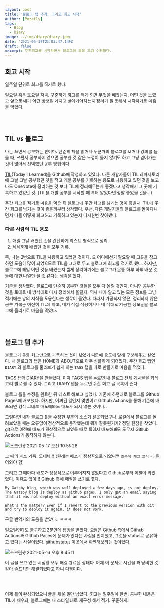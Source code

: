 ```yaml
---
layout: post
title: '블로그 탭 추가, 그리고 회고 시작'
author: [Pozafly]
tags:
  - Blog
  - Diary
image: ../img/diary/diary.jpeg
date: '2021-05-17T22:03:47.149Z'
draft: false
excerpt: 주간회고를 시작하면서 블로그의 틀을 조금 수정했다.
---
```




## 회고 시작

일주일 단위로 회고를 적기로 했다. 

일요일 혹은 토요일 저녁. 꾸준하게 회고를 적게 되면 무엇을 배웠는지, 어떤 것을 느꼈고 앞으로 내가 어떤 방향을 가지고 살아가야하는지 정리가 될 듯해서 시작하기로 마음을 먹었다.

<br/>

<br/>

## TIL vs 블로그

나는 쓰면서 공부하는 편이다. 단순히 책을 읽거나 누군가의 블로그를 보거나 강의를 들을 때, 쓰면서 공부하지 않으면 공부한 것 같은 느낌이 들지 않기도 하고 그냥 넘어가는 것이 많아서 선택했던 공부 방법이다.

[TIL](https://github.com/pozafly/TIL)(Today I Learned)을 Github에 작성하고 있었다. 다른 개발자들이 TIL 레파지토리에 그날 그날 공부했던 것을 적고 개발 공부를 기록하는 용도로 사용하고 있던 것을 보고 나도 OneNote에 정리하는 것 보다 TIL에 정리해두는게 좋겠다고 생각해서 그 곳에 기록하고 있었던 것. (TIL을 개발 공부를 시작할 때 부터 알았다면 정말 좋았을 것을...) 

주간 회고를 적기로 마음을 먹은 뒤 블로그에 주간 회고를 남기는 것이 좋을까, TIL에 주간 회고를 남기는 것이 좋을까부터 생각했다. 우선, 다른 개발자들의 블로그를 돌아다니면서 다들 어떻게 회고하고 기록하고 있는지 다시한번 찾아봤다.

### 다른 사람의 TIL 용도

1. 매일 그날 배웠던 것을 간단하게 리스트 형식으로 정리.
2. 세세하게 배웠던 것을 모두 기록.

즉, 나는 2번으로 TIL을 사용하고 있었던 것이다. 또 어디에선가 필요할 때 그곳을 참고하면 도움이 많이 되었으므로 TIL을 그대로 두고 블로그에 회고를 적기로 했다. 하지만, 블로그에 매일 어떤 것을 배웠는지 짧게 정리하기에는 블로그가 온통 하루 하루 배운 것들에 대한 나열만 될 것 같다는 생각을 했다.

기준을 생각했다. 블로그에 단순히 공부한 것들을 모두 다 올릴 것인지, 아니면 공부한 것을 토대로 내 방식대로 다시 정리해서 올릴지. 역시 내가 알고 있는 모든 정보를 그냥 적기에는 남의 지식을 도용한다는 생각이 들었다. 따라서 가공되지 않은, 정리되지 않은 공부 기록은 여전히 TIL에 하고, 내가 직접 적용하거나 내 식대로 가공한 정보들을 블로그에 올리기로 마음을 먹었다.

<br/>

<br/>

## 블로그 탭 추가

블로그가 온통 회고만으로 가득차는 것이 싫었기 때문에 용도에 맞게 구분해주고 싶었다. 내 블로그의 탭은 HOME과 ABOUT으로 아주 심플하게 되어있다. 주간 회고 탭인 `DIARY` 와 블로그를 둘러보기 쉽게 하는 `TAGS` 탭을 따로 만들기로 마음을 먹었다.

TAGS 탭과 DIARY을 만들었다. 이제 TAGS 탭을 누르면 내 블로그 전체 게시물을 카테고리 별로 볼 수 있다. 그리고 DIARY 탭을 누르면 주간 회고 글 목록이 뜬다.

블로그 틀을 수정을 완료한 뒤 테스트 해보고 싶었다. 기존에 하던대로 블로그를 Github Pages에 배포했다. 하지만, 어찌된 일인지 몇번이고 Github Actions를 통해 기존에 배포되던 형식 그대로 배포해봐도 배포가 되지 않는 것이다..

그렇다면 내가 블로그 틀을 수정한 부분의 소스가 잘못되었구나. 로컬에서 블로그를 돌려보았을 때는 오류없이 정상적으로 동작했는데 뭐가 잘못된거지? 정말 한참을 찾았다. git으로 이전에 배포가 정상적으로 되었을 때로 돌려서 배포해봐도 도무지 Github Actions가 동작하지 않는다.

![스크린샷 2021-05-17 오전 10 55 28](https://user-images.githubusercontent.com/59427983/118422574-71ac5580-b6fe-11eb-92aa-cd2ea7578abc.png)

그 때의 배포 기록.  도대체.!! (원래는 배포가 정상적으로 되었다면 `초록색 체크 표시` 가 들어와야 함)

그리고 그 때마다 배포가 정상적으로 이루어지지 않았다고 Github로부터 메일이 와있었다. 이유도 없이!!! Github 측에 메일을 쓰기로 했다.

```
My Gatsby blog, which was well deployed a few days ago, is not deploy. The Gatsby blog is deploy as github pages. I only get an email saying that it was not deploy without an exact error message.

What's the matter? Even if I revert to the previous version with git and try to deploy it again, it does not work.
```

구글 번역기의 도움을 받았다.. ㅋㅋㅋ

일요일인데도 불구하고 2분만에 답장을 받았다. 요점은 Github 측에서 Github Actions와 Github Pages에 문제가 있다는 사실을 인지했고, 그것을 status로 공유하고 있다는 사실이었다. [githubstatus](https://www.githubstatus.com/) 이곳에서 확인해보라는 것이었다.

![스크린샷 2021-05-16 오후 8 45 11](https://user-images.githubusercontent.com/59427983/118423241-89380e00-b6ff-11eb-89bd-f3c978a7cd5b.png)

이 글을 쓰고 있는 시점엔 모두 해결 완료된 상태다. 어제 이 문제로 시간을 꽤 낭비한 것 같아 슬프지만 해결되었다고 하니 다행이다.

<br/>

<br/>

이제 틀이 완성되었으니 글을 채울 일만 남았다. 회고는 일주일에 한번, 공부한 내용은 TIL에 채우되, 블로그에는 내 스타일 대로 재구성 해서 적기. 꾸준하게.

